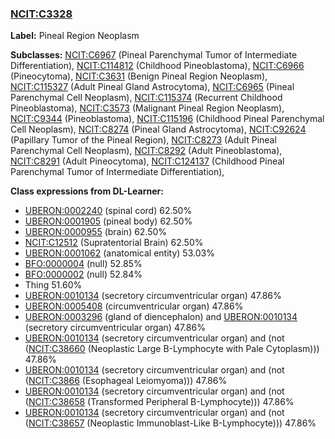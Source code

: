 
### [NCIT:C3328](http://purl.obolibrary.org/obo/NCIT_C3328)
**Label:** Pineal Region Neoplasm

**Subclasses:** [NCIT:C6967](http://purl.obolibrary.org/obo/NCIT_C6967) (Pineal Parenchymal Tumor of Intermediate Differentiation), [NCIT:C114812](http://purl.obolibrary.org/obo/NCIT_C114812) (Childhood Pineoblastoma), [NCIT:C6966](http://purl.obolibrary.org/obo/NCIT_C6966) (Pineocytoma), [NCIT:C3631](http://purl.obolibrary.org/obo/NCIT_C3631) (Benign Pineal Region Neoplasm), [NCIT:C115327](http://purl.obolibrary.org/obo/NCIT_C115327) (Adult Pineal Gland Astrocytoma), [NCIT:C6965](http://purl.obolibrary.org/obo/NCIT_C6965) (Pineal Parenchymal Cell Neoplasm), [NCIT:C115374](http://purl.obolibrary.org/obo/NCIT_C115374) (Recurrent Childhood Pineoblastoma), [NCIT:C3573](http://purl.obolibrary.org/obo/NCIT_C3573) (Malignant Pineal Region Neoplasm), [NCIT:C9344](http://purl.obolibrary.org/obo/NCIT_C9344) (Pineoblastoma), [NCIT:C115196](http://purl.obolibrary.org/obo/NCIT_C115196) (Childhood Pineal Parenchymal Cell Neoplasm), [NCIT:C8274](http://purl.obolibrary.org/obo/NCIT_C8274) (Pineal Gland Astrocytoma), [NCIT:C92624](http://purl.obolibrary.org/obo/NCIT_C92624) (Papillary Tumor of the Pineal Region), [NCIT:C8273](http://purl.obolibrary.org/obo/NCIT_C8273) (Adult Pineal Parenchymal Cell Neoplasm), [NCIT:C8292](http://purl.obolibrary.org/obo/NCIT_C8292) (Adult Pineoblastoma), [NCIT:C8291](http://purl.obolibrary.org/obo/NCIT_C8291) (Adult Pineocytoma), [NCIT:C124137](http://purl.obolibrary.org/obo/NCIT_C124137) (Childhood Pineal Parenchymal Tumor of Intermediate Differentiation), 

**Class expressions from DL-Learner:**

- [UBERON:0002240](http://purl.obolibrary.org/obo/UBERON_0002240) (spinal cord) 62.50%
- [UBERON:0001905](http://purl.obolibrary.org/obo/UBERON_0001905) (pineal body) 62.50%
- [UBERON:0000955](http://purl.obolibrary.org/obo/UBERON_0000955) (brain) 62.50%
- [NCIT:C12512](http://purl.obolibrary.org/obo/NCIT_C12512) (Supratentorial Brain) 62.50%
- [UBERON:0001062](http://purl.obolibrary.org/obo/UBERON_0001062) (anatomical entity) 53.03%
- [BFO:0000004](http://purl.obolibrary.org/obo/BFO_0000004) (null) 52.85%
- [BFO:0000002](http://purl.obolibrary.org/obo/BFO_0000002) (null) 52.84%
- Thing 51.60%
- [UBERON:0010134](http://purl.obolibrary.org/obo/UBERON_0010134) (secretory circumventricular organ) 47.86%
- [UBERON:0005408](http://purl.obolibrary.org/obo/UBERON_0005408) (circumventricular organ) 47.86%
- [UBERON:0003296](http://purl.obolibrary.org/obo/UBERON_0003296) (gland of diencephalon) and [UBERON:0010134](http://purl.obolibrary.org/obo/UBERON_0010134) (secretory circumventricular organ) 47.86%
- [UBERON:0010134](http://purl.obolibrary.org/obo/UBERON_0010134) (secretory circumventricular organ) and (not ([NCIT:C38660](http://purl.obolibrary.org/obo/NCIT_C38660) (Neoplastic Large B-Lymphocyte with Pale Cytoplasm))) 47.86%
- [UBERON:0010134](http://purl.obolibrary.org/obo/UBERON_0010134) (secretory circumventricular organ) and (not ([NCIT:C3866](http://purl.obolibrary.org/obo/NCIT_C3866) (Esophageal Leiomyoma))) 47.86%
- [UBERON:0010134](http://purl.obolibrary.org/obo/UBERON_0010134) (secretory circumventricular organ) and (not ([NCIT:C38658](http://purl.obolibrary.org/obo/NCIT_C38658) (Transformed Peripheral B-Lymphocyte))) 47.86%
- [UBERON:0010134](http://purl.obolibrary.org/obo/UBERON_0010134) (secretory circumventricular organ) and (not ([NCIT:C38657](http://purl.obolibrary.org/obo/NCIT_C38657) (Neoplastic Immunoblast-Like B-Lymphocyte))) 47.86%


